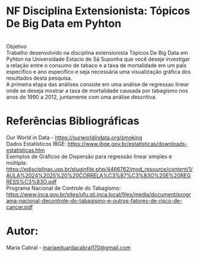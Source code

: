 # NF Disciplina Extensionista: Tópicos De Big Data em Pyhton

<br> Objetivo <br>
Trabalho desenvolvido na disciplina extensionista Tópicos De Big Data em Pyhton na Universidade Estacio de Sá
Suponha que você deseje investigar a relação entre o consumo de tabaco e a taxa de mortalidade em um país específico e ano específico e seja necessária uma visualização gráfica dos resultados desta pesquisa.<br>
A primeira etapa das análises consiste em uma análise de regressao linear onde se deseja mostrar a taxa de mortalidade causada por tabagismo nos anos de 1990 a 2012, juntamente com uma análise descritiva.

# Referências Bibliográficas
Our World in Data - https://ourworldindata.org/smoking<br>
Dados Estatísticos IBGE: https://www.ibge.gov.br/estatisticas/downloads-estatisticas.htm<br>
Exemplos de Gráficos de Dispersão para regressão linear simples e múltipla: https://edisciplinas.usp.br/pluginfile.php/4466762/mod_resource/content/1/AULA%2024%2025%20%20CORRELA%C3%87%C3%83O%20E%20REGRESS%C3%83O.pdf<br>
Programa Nacional de Controle do Tabagismo: https://www.inca.gov.br/sites/ufu.sti.inca.local/files/media/document/programa-nacional-decontrole-do-tabagismo-e-outros-fatores-de-risco-de-cancer.pdf<br>

 
# Autor:
Maria Cabral - mariaeduardacabral170@gmail.com

